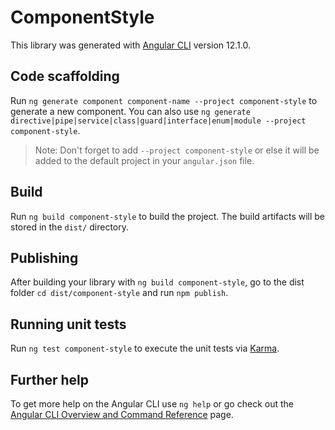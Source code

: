 # ComponentStyle

This library was generated with [Angular CLI](https://github.com/angular/angular-cli) version 12.1.0.

## Code scaffolding

Run `ng generate component component-name --project component-style` to generate a new component. You can also use `ng generate directive|pipe|service|class|guard|interface|enum|module --project component-style`.
> Note: Don't forget to add `--project component-style` or else it will be added to the default project in your `angular.json` file. 

## Build

Run `ng build component-style` to build the project. The build artifacts will be stored in the `dist/` directory.

## Publishing

After building your library with `ng build component-style`, go to the dist folder `cd dist/component-style` and run `npm publish`.

## Running unit tests

Run `ng test component-style` to execute the unit tests via [Karma](https://karma-runner.github.io).

## Further help

To get more help on the Angular CLI use `ng help` or go check out the [Angular CLI Overview and Command Reference](https://angular.io/cli) page.
